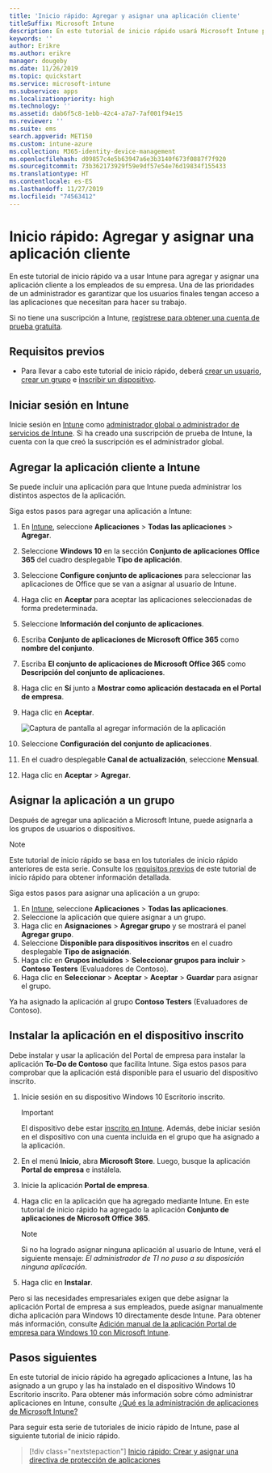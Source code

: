 ```yaml
---
title: 'Inicio rápido: Agregar y asignar una aplicación cliente'
titleSuffix: Microsoft Intune
description: En este tutorial de inicio rápido usará Microsoft Intune para agregar y asignar una aplicación cliente.
keywords: ''
author: Erikre
ms.author: erikre
manager: dougeby
ms.date: 11/26/2019
ms.topic: quickstart
ms.service: microsoft-intune
ms.subservice: apps
ms.localizationpriority: high
ms.technology: ''
ms.assetid: dab6f5c8-1ebb-42c4-a7a7-7af001f94e15
ms.reviewer: ''
ms.suite: ems
search.appverid: MET150
ms.custom: intune-azure
ms.collection: M365-identity-device-management
ms.openlocfilehash: d09857c4e5b63947a6e3b3140f673f0887f7f920
ms.sourcegitcommit: 73b362173929f59e9df57e54e76d19834f155433
ms.translationtype: HT
ms.contentlocale: es-ES
ms.lasthandoff: 11/27/2019
ms.locfileid: "74563412"
---
```

# <a name="quickstart-add-and-assign-a-client-app"></a>Inicio rápido: Agregar y asignar una aplicación cliente

En este tutorial de inicio rápido va a usar Intune para agregar y asignar una aplicación cliente a los empleados de su empresa. Una de las prioridades de un administrador es garantizar que los usuarios finales tengan acceso a las aplicaciones que necesitan para hacer su trabajo. 

Si no tiene una suscripción a Intune, [regístrese para obtener una cuenta de prueba gratuita](../fundamentals/free-trial-sign-up.md).

## <a name="prerequisites"></a>Requisitos previos

- Para llevar a cabo este tutorial de inicio rápido, deberá [crear un usuario](../fundamentals/quickstart-create-user.md), [crear un grupo](../fundamentals/quickstart-create-group.md) e [inscribir un dispositivo](../quickstart-setup-auto-enrollment.md).

## <a name="sign-in-to-intune"></a>Iniciar sesión en Intune

Inicie sesión en [Intune](https://aka.ms/intuneportal) como [administrador global o administrador de servicios de Intune](../fundamentals/users-add.md#types-of-administrators). Si ha creado una suscripción de prueba de Intune, la cuenta con la que creó la suscripción es el administrador global.

## <a name="add-the-client-app-to-intune"></a>Agregar la aplicación cliente a Intune

Se puede incluir una aplicación para que Intune pueda administrar los distintos aspectos de la aplicación. 

Siga estos pasos para agregar una aplicación a Intune:
1. En [Intune](https://aka.ms/intuneportal), seleccione **Aplicaciones** > **Todas las aplicaciones** > **Agregar**. 
2. Seleccione **Windows 10** en la sección **Conjunto de aplicaciones Office 365** del cuadro desplegable **Tipo de aplicación**.
3. Seleccione **Configure conjunto de aplicaciones** para seleccionar las aplicaciones de Office que se van a asignar al usuario de Intune.
4. Haga clic en **Aceptar** para aceptar las aplicaciones seleccionadas de forma predeterminada.
5. Seleccione **Información del conjunto de aplicaciones**.
6. Escriba **Conjunto de aplicaciones de Microsoft Office 365** como **nombre del conjunto**.
7. Escriba **El conjunto de aplicaciones de Microsoft Office 365** como **Descripción del conjunto de aplicaciones**.
8. Haga clic en **Sí** junto a **Mostrar como aplicación destacada en el Portal de empresa**.
9. Haga clic en **Aceptar**.

    ![Captura de pantalla al agregar información de la aplicación](./media/quickstart-add-assign-app/quickstart-add-assign-app-01.png)

10. Seleccione **Configuración del conjunto de aplicaciones**.
11. En el cuadro desplegable **Canal de actualización**, seleccione **Mensual**.
12. Haga clic en **Aceptar** > **Agregar**.

## <a name="assign-the-app-to-a-group"></a>Asignar la aplicación a un grupo

Después de agregar una aplicación a Microsoft Intune, puede asignarla a los grupos de usuarios o dispositivos.

> [!NOTE]
> Este tutorial de inicio rápido se basa en los tutoriales de inicio rápido anteriores de esta serie. Consulte los [requisitos previos](quickstart-add-assign-app.md#prerequisites) de este tutorial de inicio rápido para obtener información detallada.

Siga estos pasos para asignar una aplicación a un grupo:
1. En [Intune](https://aka.ms/intuneportal), seleccione **Aplicaciones** > **Todas las aplicaciones**. 
2. Seleccione la aplicación que quiere asignar a un grupo.
3. Haga clic en **Asignaciones** > **Agregar grupo** y se mostrará el panel **Agregar grupo**.
4. Seleccione **Disponible para dispositivos inscritos** en el cuadro desplegable **Tipo de asignación**. 
5. Haga clic en **Grupos incluidos** > **Seleccionar grupos para incluir** > **Contoso Testers** (Evaluadores de Contoso).
6. Haga clic en **Seleccionar** > **Aceptar** > **Aceptar** > **Guardar** para asignar el grupo.

Ya ha asignado la aplicación al grupo **Contoso Testers** (Evaluadores de Contoso).

## <a name="install-the-app-on-the-enrolled-device"></a>Instalar la aplicación en el dispositivo inscrito

Debe instalar y usar la aplicación del Portal de empresa para instalar la aplicación **To-Do de Contoso** que facilita Intune. Siga estos pasos para comprobar que la aplicación está disponible para el usuario del dispositivo inscrito.

1. Inicie sesión en su dispositivo Windows 10 Escritorio inscrito.

    > [!IMPORTANT]
    > El dispositivo debe estar [inscrito en Intune](../quickstart-enroll-windows-device.md). Además, debe iniciar sesión en el dispositivo con una cuenta incluida en el grupo que ha asignado a la aplicación.

2. En el menú **Inicio**, abra **Microsoft Store**. Luego, busque la aplicación **Portal de empresa** e instálela.
3. Inicie la aplicación **Portal de empresa**.
4. Haga clic en la aplicación que ha agregado mediante Intune. En este tutorial de inicio rápido ha agregado la aplicación **Conjunto de aplicaciones de Microsoft Office 365**.

    > [!NOTE]
    > Si no ha logrado asignar ninguna aplicación al usuario de Intune, verá el siguiente mensaje: *El administrador de TI no puso a su disposición ninguna aplicación*.

5. Haga clic en **Instalar**.

Pero si las necesidades empresariales exigen que debe asignar la aplicación Portal de empresa a sus empleados, puede asignar manualmente dicha aplicación para Windows 10 directamente desde Intune. Para obtener más información, consulte [Adición manual de la aplicación Portal de empresa para Windows 10 con Microsoft Intune](../company-portal-app.md).

## <a name="next-steps"></a>Pasos siguientes

En este tutorial de inicio rápido ha agregado aplicaciones a Intune, las ha asignado a un grupo y las ha instalado en el dispositivo Windows 10 Escritorio inscrito. Para obtener más información sobre cómo administrar aplicaciones en Intune, consulte [¿Qué es la administración de aplicaciones de Microsoft Intune?](app-management.md)

Para seguir esta serie de tutoriales de inicio rápido de Intune, pase al siguiente tutorial de inicio rápido.

> [!div class="nextstepaction"]
> [Inicio rápido: Crear y asignar una directiva de protección de aplicaciones](quickstart-create-assign-app-policy.md)
